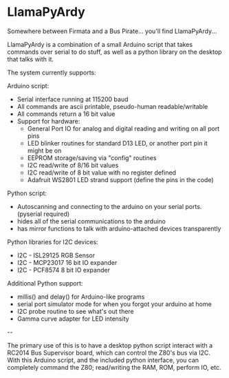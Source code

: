 # LlamaPyArdy
Somewhere between Firmata and a Bus Pirate... you'll find LlamaPyArdy...

LlamaPyArdy is a combination of a small Arduino script that takes commands over serial to do stuff, as well as a
python library on the desktop that talks with it.

The system currently supports:

Arduino script:
 - Serial interface running at 115200 baud
 - All commands are ascii printable, pseudo-human readable/writable
 - All commands return a 16 bit value
 - Support for hardware:
   - General Port IO for analog and digital reading and writing on all port pins
   - LED blinker routines for standard D13 LED, or another port pin it might be on
   - EEPROM storage/saving via "config" routines
   - I2C read/write of 8/16 bit values
   - I2C read/write of 8 bit value with no register defined
   - Adafruit WS2801 LED strand support (define the pins in the code)

Python script:
 - Autoscanning and connecting to the arduino on your serial ports. (pyserial required)
 - hides all of the serial communications to the arduino
 - has mirror functions to talk with arduino-attached devices transparently
 
Python libraries for I2C devices: 
 - I2C - ISL29125 RGB Sensor
 - I2C - MCP23017 16 bit IO expander
 - I2C - PCF8574 8 bit IO expander
 
Additional Python support:
 - millis() and delay() for Arduino-like programs
 - serial port simulator mode for when you forgot your arduino at home
 - I2C probe routine to see what's out there
 - Gamma curve adapter for LED intensity
 
-- 

The primary use of this is to have a desktop python script interact with a RC2014 Bus Supervisor board,
which can control the Z80's bus via I2C.  With this Arduino script, and the included python interface,
you can completely command the Z80; read/writing the RAM, ROM, perform IO, etc.
